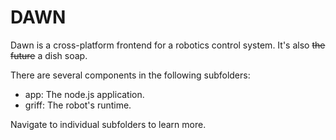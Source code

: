 DAWN
======

Dawn is a cross-platform frontend for a robotics control system. It's also ~~the future~~ a dish soap.

There are several components in the following subfolders:

- app: The node.js application.
- griff: The robot's runtime.

Navigate to individual subfolders to learn more.
